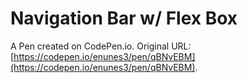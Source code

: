 # Navigation Bar w/ Flex Box

A Pen created on CodePen.io. Original URL: [https://codepen.io/enunes3/pen/qBNvEBM](https://codepen.io/enunes3/pen/qBNvEBM).


